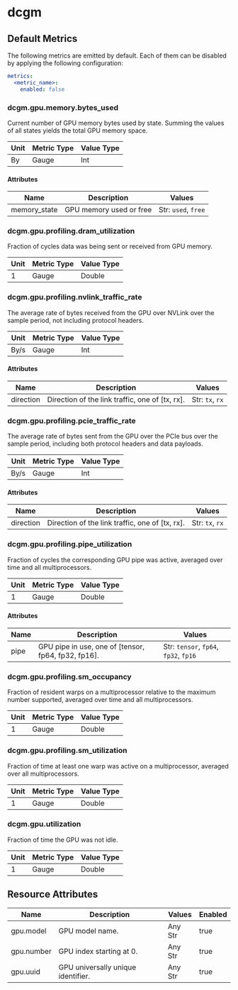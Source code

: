 [comment]: <> (Code generated by mdatagen. DO NOT EDIT.)

# dcgm

## Default Metrics

The following metrics are emitted by default. Each of them can be disabled by applying the following configuration:

```yaml
metrics:
  <metric_name>:
    enabled: false
```

### dcgm.gpu.memory.bytes_used

Current number of GPU memory bytes used by state. Summing the values of all states yields the total GPU memory space.

| Unit | Metric Type | Value Type |
| ---- | ----------- | ---------- |
| By | Gauge | Int |

#### Attributes

| Name | Description | Values |
| ---- | ----------- | ------ |
| memory_state | GPU memory used or free | Str: ``used``, ``free`` |

### dcgm.gpu.profiling.dram_utilization

Fraction of cycles data was being sent or received from GPU memory.

| Unit | Metric Type | Value Type |
| ---- | ----------- | ---------- |
| 1 | Gauge | Double |

### dcgm.gpu.profiling.nvlink_traffic_rate

The average rate of bytes received from the GPU over NVLink over the sample period, not including protocol headers.

| Unit | Metric Type | Value Type |
| ---- | ----------- | ---------- |
| By/s | Gauge | Int |

#### Attributes

| Name | Description | Values |
| ---- | ----------- | ------ |
| direction | Direction of the link traffic, one of [tx, rx]. | Str: ``tx``, ``rx`` |

### dcgm.gpu.profiling.pcie_traffic_rate

The average rate of bytes sent from the GPU over the PCIe bus over the sample period, including both protocol headers and data payloads.

| Unit | Metric Type | Value Type |
| ---- | ----------- | ---------- |
| By/s | Gauge | Int |

#### Attributes

| Name | Description | Values |
| ---- | ----------- | ------ |
| direction | Direction of the link traffic, one of [tx, rx]. | Str: ``tx``, ``rx`` |

### dcgm.gpu.profiling.pipe_utilization

Fraction of cycles the corresponding GPU pipe was active, averaged over time and all multiprocessors.

| Unit | Metric Type | Value Type |
| ---- | ----------- | ---------- |
| 1 | Gauge | Double |

#### Attributes

| Name | Description | Values |
| ---- | ----------- | ------ |
| pipe | GPU pipe in use, one of [tensor, fp64, fp32, fp16]. | Str: ``tensor``, ``fp64``, ``fp32``, ``fp16`` |

### dcgm.gpu.profiling.sm_occupancy

Fraction of resident warps on a multiprocessor relative to the maximum number supported, averaged over time and all multiprocessors.

| Unit | Metric Type | Value Type |
| ---- | ----------- | ---------- |
| 1 | Gauge | Double |

### dcgm.gpu.profiling.sm_utilization

Fraction of time at least one warp was active on a multiprocessor, averaged over all multiprocessors.

| Unit | Metric Type | Value Type |
| ---- | ----------- | ---------- |
| 1 | Gauge | Double |

### dcgm.gpu.utilization

Fraction of time the GPU was not idle.

| Unit | Metric Type | Value Type |
| ---- | ----------- | ---------- |
| 1 | Gauge | Double |

## Resource Attributes

| Name | Description | Values | Enabled |
| ---- | ----------- | ------ | ------- |
| gpu.model | GPU model name. | Any Str | true |
| gpu.number | GPU index starting at 0. | Any Str | true |
| gpu.uuid | GPU universally unique identifier. | Any Str | true |
